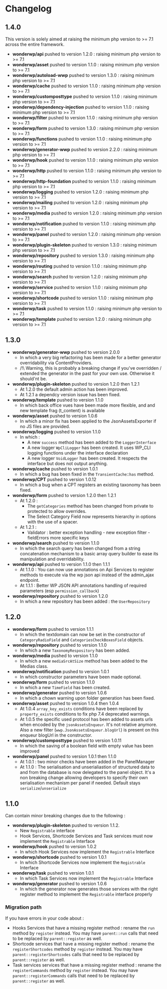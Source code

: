 # Changelog

## 1.4.0

This version is solely aimed at raising the minimum php version to >= 7.1 across the entire framework.

- **wonderwp/api** pushed to version 1.2.0 : raising minimum php version to >= 7.1
- **wonderwp/asset** pushed to version 1.1.0 : raising minimum php version to >= 7.1
- **wonderwp/autoload-wwp** pushed to version 1.3.0 : raising minimum php version to >= 7.1
- **wonderwp/cache** pushed to version 1.1.0 : raising minimum php version to >= 7.1
- **wonderwp/customposttype** pushed to version 1.1.0 : raising minimum php version to >= 7.1
- **wonderwp/dependency-injection** pushed to version 1.1.0 : raising minimum php version to >= 7.1
- **wonderwp/filter** pushed to version 1.1.0 : raising minimum php version to >= 7.1
- **wonderwp/form** pushed to version 1.3.0 : raising minimum php version to >= 7.1
- **wonderwp/functions** pushed to version 1.1.0 : raising minimum php version to >= 7.1
- **wonderwp/generator-wwp** pushed to version 2.2.0 : raising minimum php version to >= 7.1
- **wonderwp/hook** pushed to version 1.1.0 : raising minimum php version to >= 7.1
- **wonderwp/http** pushed to version 1.1.0 : raising minimum php version to >= 7.1
- **wonderwp/http-foundation** pushed to version 1.1.0 : raising minimum php version to >= 7.1
- **wonderwp/logging** pushed to version 1.2.0 : raising minimum php version to >= 7.1
- **wonderwp/mailing** pushed to version 1.2.0 : raising minimum php version to >= 7.1
- **wonderwp/media** pushed to version 1.2.0 : raising minimum php version to >= 7.1
- **wonderwp/notification** pushed to version 1.1.0 : raising minimum php version to >= 7.1
- **wonderwp/panel** pushed to version 1.2.0 : raising minimum php version to >= 7.1
- **wonderwp/plugin-skeleton** pushed to version 1.3.0 : raising minimum php version to >= 7.1
- **wonderwp/repository** pushed to version 1.3.0 : raising minimum php version to >= 7.1
- **wonderwp/routing** pushed to version 1.1.0 : raising minimum php version to >= 7.1
- **wonderwp/search** pushed to version 1.2.0 : raising minimum php version to >= 7.1
- **wonderwp/service** pushed to version 1.1.0 : raising minimum php version to >= 7.1
- **wonderwp/shortcode** pushed to version 1.1.0 : raising minimum php version to >= 7.1
- **wonderwp/task** pushed to version 1.1.0 : raising minimum php version to >= 7.1
- **wonderwp/template** pushed to version 1.2.0 : raising minimum php version to >= 7.1

## 1.3.0

- **wonderwp/generator-wwp** pushed to version 2.0.0
  - In which a very big refactoring has been made for a better generator overridability via ContentProviders.
  - /!\ Warning, this is probably a breaking change if you've overridden / extended the generator in the past for your own use. Otherwise it should'nt be.
- **wonderwp/plugin-skeleton** pushed to version 1.2.0 then 1.2.1
  - At 1.2.0 the default admin action has been improved.
  - At 1.2.1 a dependcy version issue has been fixed.
- **wonderwp/template** pushed to version 1.1.0
  - In which back office vues have been made more flexible, and and new template frag (t_content) is available
- **wonderwp/asset** pushed to version 1.0.6
  - In which a minor fix has been applied to the JsonAssetsExporter if no JS files are provided.
- **wonderwp/logging** pushed to version 1.1.0
  - In which :
    - A new `success` method has been added to the `LoggerInterface`
    - A new logger `WpCliLogger` has been created. It uses WP_CLI logging functions under the interface declaration
    - A new logger `VoidLogger` has been created. It respects the interface but does not output anything.
- **wonderwp/cache** pushed to version 1.0.1
  - In which a bug has been fixed in the `TransientCache`::`has` method.
- **wonderwp/CPT** pushed to version 1.0.12
  - In which a bug when a CPT registers an existing taxonomy has been fixed.
- **wonderwp/form** pushed to version 1.2.0 then 1.2.1
  - At 1.2.0 :
    - The `getCategories` method has been changed from private to protected to allow overrides.
    - The Select Category Field now represents hierarchy in options with the use of a spacer.
  - At 1.2.1 :
    - Validator : better exception handling - new exception filter - fieldErrors more specific keys
- **wonderwp/search** pushed to version 1.1.0
  - In which the search query has been changed from a string concatenation mechanism to a basic array query builder to ease its manipulation and overridability.
- **wonderwp/api** pushed to version 1.1.0 then 1.1.1
  - At 1.1.0 : You can now use annotations on Api Services to register methods to execute via the wp json api instead of the admin_ajax endpoint.
  - At 1.1.1 : Better WP JSON API annotations handling of required parameters (esp `permission_callback`)
- **wonderwp/repository** pushed to version 1.2.0
  - In which a new repository has been added : the `UserRepository`

## 1.2.0

- **wonderwp/form** pushed to version 1.1.1
  - In which the textdomain can now be set in the constructor of `CategoryRadioField` and `CategoriesCheckBoxesField` objects.
- **wonderwp/repository** pushed to version 1.1.0
  - In which a new `TaxonomyRespository` has been added.
- **wonderwp/media** pushed to version 1.1.0
  - In which a new `mediaSrcAtSize` method has been added to the Medias class.
- **wonderwp/notification** pushed to version 1.0.1
  - In which constructor parameters have been made optional.
- **wonderwp/form** pushed to version 1.1.0
  - In which a new `TimeField` has been created.
- **wonderwp/generator** pushed to version 1.0.6
  - In which a chown warning upon folder generation has been fixed.
- **wonderwp/asset** pushed to version 1.0.4 then 1.0.4
  - At 1.0.4 `array_key_exists` conditions have been replaced by `property_exists` conditions to fix php 7.4 deprecated warnings.
  - At 1.0.5 the specific used protocol has been added to assets urls when encoded by the `jsonAssetsEnqueur`. It's not relative anymore. Also a new filter (`wwp.JsonAssetsEnqueur.blogUrl`) is present
    on this enqueur blogUrl in the constructor.
- **wonderwp/customposttype** pushed to version 1.0.11
  - In which the saving of a boolean field with empty value has been improved
- **wonderwp/panel** pushed to version 1.0.1 then 1.1.0
  - At 1.0.1 : two minor checks have been added in the PanelManager
  - At 1.1.0 : The serialisation and unserialiastion of structured data to and from the database is now delegated to the panel object. It's a non breaking change allowing developers to specify their
    own serialisation mechanism per panel if needed. Default stays `serialize`/`unserialize`

## 1.1.0

Can contain minor breaking changes due to the following :

- **wonderwp/plugin-skeleton** pushed to version 1.1.2.<br/>
  - New `Registrable` interface
  - Hook Services, Shortcode Services and Task services must now implement the `Registrable` Interface
- **wonderwp/hook** pushed to version 1.0.2
  - In which Hook Services now implement the `Registrable` Interface
- **wonderwp/shortcode** pushed to version 1.0.1
  - In which Shortcode Services now implement the `Registrable` Interface
- **wonderwp/task** pushed to version 1.0.1
  - In which Task Services now implement the `Registrable` Interface
- **wonderwp/generator** pushed to version 1.0.6
  - In which the generator now generates those services with the right register method to implement the `Registrable` interface properly

### Migration path

If you have errors in your code about :

- Hooks Services that have a missing register method : rename the `run` method by `register` instead. You may have `parent::run` calls that need to be replaced by `parent::register` as well.
- Shortcode services that have a missing register method : rename the `registerShortcodes` method by `register` instead. You may have `parent::registerShortcodes` calls that need to be replaced
  by `parent::register` as well.
- Task services services that have a missing register method : rename the `registerCommands` method by `register` instead. You may have `parent::registerCommands` calls that need to be replaced
  by `parent::register` as well.

